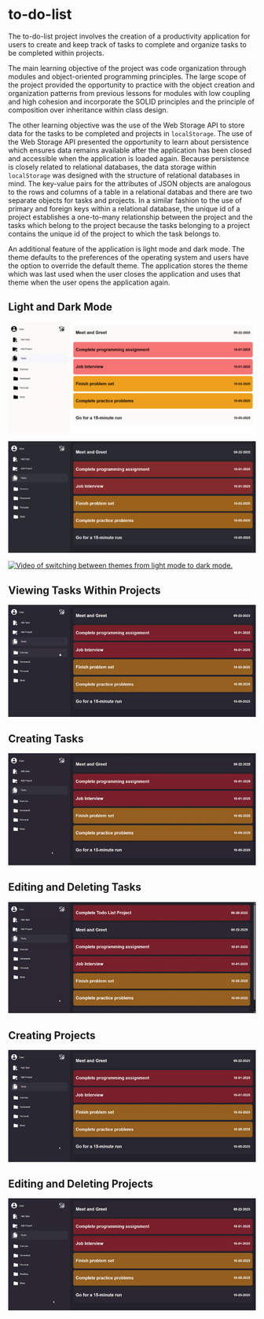 # to-do-list

The to-do-list project involves the creation of a productivity application for users to create and keep track of tasks to complete and organize tasks to be completed within projects.

The main learning objective of the project was code organization through modules and object-oriented programming principles. The large scope of the project provided the opportunity to practice with the object creation and organization patterns from previous lessons for modules with low coupling and high cohesion and incorporate the SOLID principles and the principle of composition over inheritance within class design.

The other learning objective was the use of the Web Storage API to store data for the tasks to be completed and projects in ```localStorage```. The use of the Web Storage API presented the opportunity to learn about persistence which ensures data remains available after the application has been closed and accessible when the application is loaded again. Because persistence is closely related to relational databases, the data storage within ```localStorage``` was designed with the structure of relational databases in mind. The key-value pairs for the attributes of JSON objects are analogous to the rows and columns of a table in a relational databas and there are two separate objects for tasks and projects. In a similar fashion to the use of primary and foreign keys within a relational database, the unique id of a project establishes a one-to-many relationship between the project and the tasks which belong to the project because the tasks belonging to a project contains the unique id of the project to which the task belongs to.

An additional feature of the application is light mode and dark mode. The theme defaults to the preferences of the operating system and users have the option to override the default theme. The application stores the theme which was last used when the user closes the application and uses that theme when the user opens the application again.

## Light and Dark Mode

![Picture with light mode theme enabled.](./public/images/light-mode.png)

![Picture with dark mode theme enabled.](./public/images/dark-mode.png)

[![Video of switching between themes from light mode to dark mode.](./public/light-mode.png)](./public/videos/light-to-dark-mode.mp4)

## Viewing Tasks Within Projects

![Video demonstration of viewing tasks within projects](./public/videos/view-tasks-within-projects.gif)

## Creating Tasks

![Video demonstration of creating a new task.](./public/videos/create-task.gif)

## Editing and Deleting Tasks

![Video demonstration of editing and deleting a task](./public/videos/edit-delete-task.gif)

## Creating Projects

![Video demonstration of creating a new project.](./public/videos/create-project.gif)

## Editing and Deleting Projects
![Video demonstration of editing and deleting a project](./public/videos/delete-project.gif)
